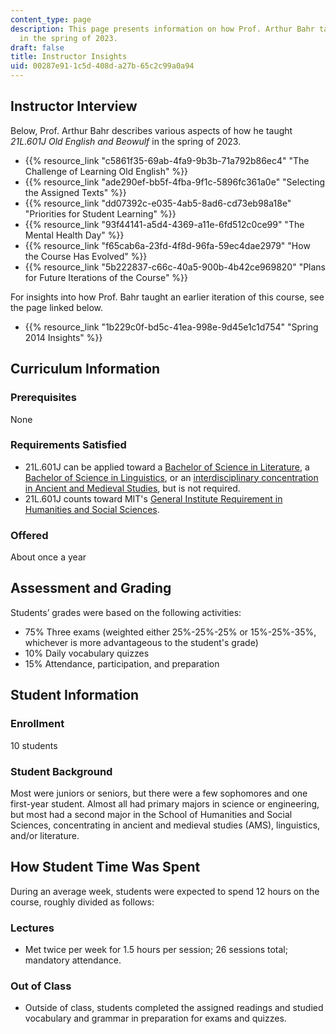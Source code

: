 ```yaml
---
content_type: page
description: This page presents information on how Prof. Arthur Bahr taught 21L.601
  in the spring of 2023.
draft: false
title: Instructor Insights
uid: 00287e91-1c5d-408d-a27b-65c2c99a0a94
---
```

## Instructor Interview

Below, Prof. Arthur Bahr describes various aspects of how he taught *21L.601J Old English and Beowulf* in the spring of 2023.

- {{% resource_link "c5861f35-69ab-4fa9-9b3b-71a792b86ec4" "The Challenge of Learning Old English" %}}
- {{% resource_link "ade290ef-bb5f-4fba-9f1c-5896fc361a0e" "Selecting the Assigned Texts" %}}
- {{% resource_link "dd07392c-e035-4ab5-8ad6-cd73eb98a18e" "Priorities for Student Learning" %}}
- {{% resource_link "93f44141-a5d4-4369-a11e-6fd512c0ce99" "The Mental Health Day" %}}
- {{% resource_link "f65cab6a-23fd-4f8d-96fa-59ec4dae2979" "How the Course Has Evolved" %}}
- {{% resource_link "5b222837-c66c-40a5-900b-4b42ce969820" "Plans for Future Iterations of the Course" %}}

For insights into how Prof. Bahr taught an earlier iteration of this course, see the page linked below.

- {{% resource_link "1b229c0f-bd5c-41ea-998e-9d45e1c1d754" "Spring 2014 Insights" %}}

## Curriculum Information

### Prerequisites

None

### Requirements Satisfied

- 21L.601J can be applied toward a [Bachelor of Science in Literature](http://catalog.mit.edu/schools/humanities-arts-social-sciences/literature/#literature-bs-course-21-l), a [Bachelor of Science in Linguistics](https://linguistics.mit.edu/undergraduate/), or an [interdisciplinary concentration in Ancient and Medieval Studies](https://history.mit.edu/academics/interdisciplinary-program-in-ancient-and-medieval-studies-ams/), but is not required.
- 21L.601J counts toward MIT's [General Institute Requirement in Humanities and Social Sciences](https://registrar.mit.edu/registration-academics/academic-requirements/hass-requirement).

### Offered

About once a year

## Assessment and Grading

Students’ grades were based on the following activities:

- 75% Three exams (weighted either 25%-25%-25% or 15%-25%-35%, whichever is more advantageous to the student's grade)
- 10% Daily vocabulary quizzes
- 15% Attendance, participation, and preparation

## Student Information

### Enrollment

10 students

### Student Background

Most were juniors or seniors, but there were a few sophomores and one first-year student. Almost all had primary majors in science or engineering, but most had a second major in the School of Humanities and Social Sciences, concentrating in ancient and medieval studies (AMS), linguistics, and/or literature.

## How Student Time Was Spent

During an average week, students were expected to spend 12 hours on the course, roughly divided as follows:

### Lectures

- Met twice per week for 1.5 hours per session; 26 sessions total; mandatory attendance.

### Out of Class

- Outside of class, students completed the assigned readings and studied vocabulary and grammar in preparation for exams and quizzes.